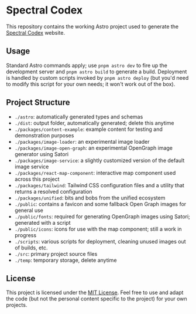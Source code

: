 # Spectral Codex

This repository contains the working Astro project used to generate the [Spectral Codex](https://spectralcodex.com) website.

## Usage

Standard Astro commands apply; use `pnpm astro dev` to fire up the development server and `pnpm astro build` to generate a build. Deployment is handled by custom scripts invoked by `pnpm astro deploy` (but you'd need to modify this script for your own needs; it won't work out of the box).

## Project Structure

- `./astro`: automatically generated types and schemas
- `./dist`: output folder, automatically generated; delete this anytime
- `./packages/content-example`: example content for testing and demonstration purposes
- `./packages/image-loader`: an experimental image loader
- `./packages/image-open-graph`: an experimental OpenGraph image generator using Satori
- `./packages/image-service`: a slightly customized version of the default image service
- `./packages/react-map-component`: interactive map component used across this project
- `./packages/tailwind`: Tailwind CSS configuration files and a utility that returns a resolved configuration
- `./packages/unified`: bits and bobs from the unified ecosystem
- `./public`: contains a favicon and some fallback Open Graph images for general use
- `./public/fonts`: required for generating OpenGraph images using Satori; generated with a script
- `./public/icons`: icons for use with the map component; still a work in progress
- `./scripts`: various scripts for deployment, cleaning unused images out of builds, etc.
- `./src`: primary project source files
- `./temp`: temporary storage, delete anytime

## License

This project is licensed under the [MIT License](./LICENSE). Feel free to use and adapt the code (but not the personal content specific to the project) for your own projects.

